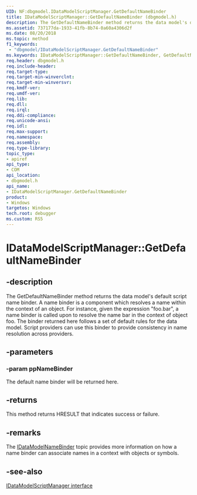 ```yaml
---
UID: NF:dbgmodel.IDataModelScriptManager.GetDefaultNameBinder
title: IDataModelScriptManager::GetDefaultNameBinder (dbgmodel.h)
description: The GetDefaultNameBinder method returns the data model's default script name binder.
ms.assetid: 737177da-1933-41fb-8b74-0a60a4306d2f
ms.date: 08/20/2018
ms.topic: method
f1_keywords:
 - "dbgmodel/IDataModelScriptManager.GetDefaultNameBinder"
ms.keywords: IDataModelScriptManager::GetDefaultNameBinder, GetDefaultNameBinder, IDataModelScriptManager.GetDefaultNameBinder, IDataModelScriptManager::GetDefaultNameBinder, IDataModelScriptManager.GetDefaultNameBinder
req.header: dbgmodel.h
req.include-header:
req.target-type:
req.target-min-winverclnt:
req.target-min-winversvr:
req.kmdf-ver:
req.umdf-ver:
req.lib:
req.dll:
req.irql: 
req.ddi-compliance:
req.unicode-ansi:
req.idl:
req.max-support:
req.namespace:
req.assembly:
req.type-library: 
topic_type: 
- apiref
api_type: 
- COM
api_location: 
- dbgmodel.h
api_name: 
- IDataModelScriptManager.GetDefaultNameBinder
product:
- Windows
targetos: Windows
tech.root: debugger
ms.custom: RS5
---
```


# IDataModelScriptManager::GetDefaultNameBinder


## -description

The GetDefaultNameBinder method returns the data model's default script name binder. A name binder is a component which resolves a name within the context of an object. For instance, given the expression "foo.bar", a name binder is called upon to resolve the name bar in the context of object foo. The binder returned here follows a set of default rules for the data model. Script providers can use this binder to provide consistency in name resolution across providers. 

## -parameters

### -param ppNameBinder
The default name binder will be returned here.


## -returns
This method returns HRESULT that indicates success or failure.

## -remarks

The [IDataModelNameBinder](nn-dbgmodel-idatamodelnamebinder.md) topic provides more information on how a name binder can associate names in a context with objects or symbols.


## -see-also

[IDataModelScriptManager interface](nn-dbgmodel-idatamodelscriptmanager.md)
